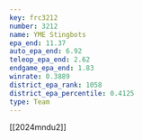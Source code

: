 ```yaml
---
key: frc3212
number: 3212
name: YME Stingbots
epa_end: 11.37
auto_epa_end: 6.92
teleop_epa_end: 2.62
endgame_epa_end: 1.83
winrate: 0.3889
district_epa_rank: 1058
district_epa_percentile: 0.4125
type: Team
---
```

[[2024mndu2]]
